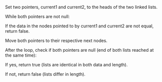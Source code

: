 Set two pointers, current1 and current2, to the heads of the two linked lists.

While both pointers are not null:

If the data in the nodes pointed to by current1 and current2 are not equal, return false.

Move both pointers to their respective next nodes.

After the loop, check if both pointers are null (end of both lists reached at the same time):

If yes, return true (lists are identical in both data and length).

If not, return false (lists differ in length).